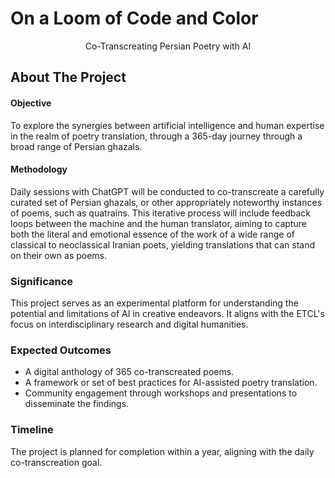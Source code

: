 # On a Loom of Code and Color

<center>Co-Transcreating Persian Poetry with AI</center>

## About The Project 

#### **Objective**
To explore the synergies between artificial intelligence and human expertise in the realm of poetry translation, through a 365-day journey through a broad range of Persian ghazals.

#### Methodology
Daily sessions with ChatGPT will be conducted to co-transcreate a carefully curated set of Persian ghazals, or other appropriately noteworthy instances of poems, such as quatrains. This iterative process will include feedback loops between the machine and the human translator, aiming to capture both the literal and emotional essence of the work of a wide range of classical to neoclassical Iranian poets, yielding translations that can stand on their own as poems.

### Significance
This project serves as an experimental platform for understanding the potential and limitations of AI in creative endeavors. It aligns with the ETCL's focus on interdisciplinary research and digital humanities.

### Expected Outcomes

- A digital anthology of 365 co-transcreated poems.
- A framework or set of best practices for AI-assisted poetry translation.
- Community engagement through workshops and presentations to disseminate the findings.

### Timeline

The project is planned for completion within a year, aligning with the daily co-transcreation goal.


